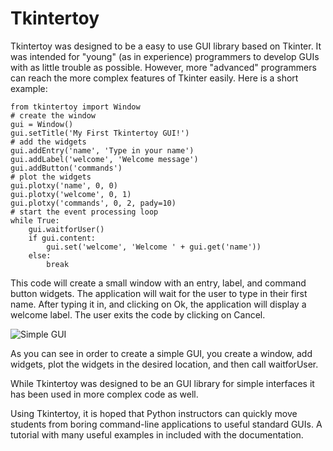 # Tkintertoy

Tkintertoy was designed to be a easy to use GUI library based on Tkinter.
It was intended for "young" (as in experience) programmers to develop GUIs
with as little trouble as possible. However, more "advanced" programmers can
reach the more complex features of Tkinter easily. Here is a short example:

    from tkintertoy import Window
    # create the window
    gui = Window()
    gui.setTitle('My First Tkintertoy GUI!')
    # add the widgets
    gui.addEntry('name', 'Type in your name')
    gui.addLabel('welcome', 'Welcome message')
    gui.addButton('commands')
    # plot the widgets
    gui.plotxy('name', 0, 0)
    gui.plotxy('welcome', 0, 1)
    gui.plotxy('commands', 0, 2, pady=10)
    # start the event processing loop
    while True:
        gui.waitforUser()
        if gui.content:
            gui.set('welcome', 'Welcome ' + gui.get('name'))
        else:
            break
    
This code will create a small window with an entry, label, and command button
widgets. The application will wait for the user to type in their first name.
After typing it in, and clicking on Ok, the application will display a welcome
label. The user exits the code by clicking on Cancel.

![Simple GUI](http://tkintertoy.readthedocs.io/en/master/_images/first.png)

As you can see in order to create a simple GUI, you create a window, add widgets,
plot the widgets in the desired location, and then call waitforUser.

While Tkintertoy was designed to be an GUI library for simple interfaces it
has been used in more complex code as well. 

Using Tkintertoy, it is hoped that Python instructors can quickly move students
from boring command-line applications to useful standard GUIs. A tutorial with
many useful examples in included with the documentation.
    
    
